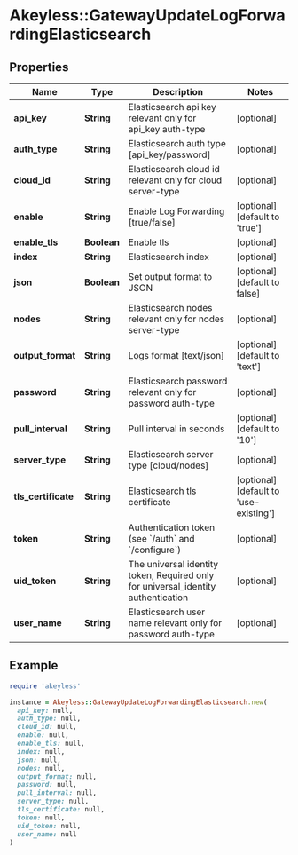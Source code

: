 # Akeyless::GatewayUpdateLogForwardingElasticsearch

## Properties

| Name | Type | Description | Notes |
| ---- | ---- | ----------- | ----- |
| **api_key** | **String** | Elasticsearch api key relevant only for api_key auth-type | [optional] |
| **auth_type** | **String** | Elasticsearch auth type [api_key/password] | [optional] |
| **cloud_id** | **String** | Elasticsearch cloud id relevant only for cloud server-type | [optional] |
| **enable** | **String** | Enable Log Forwarding [true/false] | [optional][default to &#39;true&#39;] |
| **enable_tls** | **Boolean** | Enable tls | [optional] |
| **index** | **String** | Elasticsearch index | [optional] |
| **json** | **Boolean** | Set output format to JSON | [optional][default to false] |
| **nodes** | **String** | Elasticsearch nodes relevant only for nodes server-type | [optional] |
| **output_format** | **String** | Logs format [text/json] | [optional][default to &#39;text&#39;] |
| **password** | **String** | Elasticsearch password relevant only for password auth-type | [optional] |
| **pull_interval** | **String** | Pull interval in seconds | [optional][default to &#39;10&#39;] |
| **server_type** | **String** | Elasticsearch server type [cloud/nodes] | [optional] |
| **tls_certificate** | **String** | Elasticsearch tls certificate | [optional][default to &#39;use-existing&#39;] |
| **token** | **String** | Authentication token (see &#x60;/auth&#x60; and &#x60;/configure&#x60;) | [optional] |
| **uid_token** | **String** | The universal identity token, Required only for universal_identity authentication | [optional] |
| **user_name** | **String** | Elasticsearch user name relevant only for password auth-type | [optional] |

## Example

```ruby
require 'akeyless'

instance = Akeyless::GatewayUpdateLogForwardingElasticsearch.new(
  api_key: null,
  auth_type: null,
  cloud_id: null,
  enable: null,
  enable_tls: null,
  index: null,
  json: null,
  nodes: null,
  output_format: null,
  password: null,
  pull_interval: null,
  server_type: null,
  tls_certificate: null,
  token: null,
  uid_token: null,
  user_name: null
)
```

